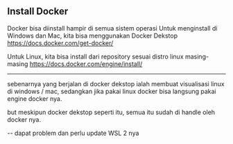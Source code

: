## Install Docker
Docker bisa diinstall hampir di semua sistem operasi
Untuk menginstall di Windows dan Mac, kita bisa menggunakan Docker Dekstop
https://docs.docker.com/get-docker/

Untuk Linux, kita bisa install dari repository sesuai distro linux masing-masing
https://docs.docker.com/engine/install/


---
sebenarnya yang berjalan di docker dekstop ialah membuat visualisasi linux di windows / mac,
sedangkan jika pakai linux docker bisa langsung pakai engine docker nya.

but meskipun docker dekstop seperti itu, semua itu sudah di handle oleh docker nya.

-- 
dapat problem dan perlu update WSL 2 nya